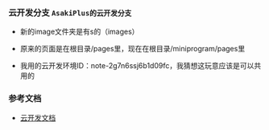 ### 云开发分支 `AsakiPlus的云开发分支`



- 新的image文件夹是有s的（images）

- 原来的页面是在根目录/pages里，现在在根目录/miniprogram/pages里

- 我用的云开发环境ID：note-2g7n6ssj6b1d09fc，我猜想这玩意应该是可以共用的



### 参考文档

- [云开发文档](https://developers.weixin.qq.com/miniprogram/dev/wxcloud/basis/getting-started.html)